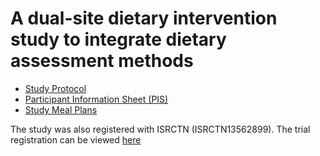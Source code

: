 # A dual-site dietary intervention study to integrate dietary assessment methods

* [Study Protocol](Protocol_Version1.0_15032023.pdf)
* [Participant Information Sheet (PIS)](Dual_site_dietary_intervention_PIS.pdf)
* [Study Meal Plans](Dual_site_dietary_intervention_Menus.pdf)


The study was also registered with ISRCTN (ISRCTN13562899). The trial registration can be viewed [here](https://www.isrctn.com/ISRCTN13562899)

